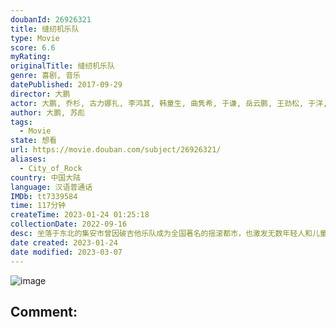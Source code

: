 ```yaml
---
doubanId: 26926321
title: 缝纫机乐队
type: Movie
score: 6.6
myRating: 
originalTitle: 缝纫机乐队
genre: 喜剧, 音乐
datePublished: 2017-09-29
director: 大鹏
actor: 大鹏, 乔杉, 古力娜扎, 李鸿其, 韩童生, 曲隽希, 于谦, 岳云鹏, 王劲松, 于洋, 代乐乐, 赵英俊, 马大明, 张一鸣, 衣云鹤, 曹然然, 曹桐睿, 宋小宝, 刘小光, 文松, 宋晓峰, 周冬雨, 袁姗姗, 宋茜, 林志玲, 赵露思, 范伟, 彭磊, 鄂靖文, 高虎, 黄贯中, 叶世荣, 董立范, 谢天笑, 梁超, 张海燕, 斯琴格日乐, 欧洋, 姚澜, 赵明义, 贾君刚, 李延亮
author: 大鹏, 苏彪
tags:
  - Movie
state: 想看
url: https://movie.douban.com/subject/26926321/
aliases:
  - City_of_Rock
country: 中国大陆
language: 汉语普通话
IMDb: tt7339584
time: 117分钟
createTime: 2023-01-24 01:25:18
collectionDate: 2022-09-16
desc: 坐落于东北的集安市曾因破吉他乐队成为全国著名的摇滚都市，也激发无数年轻人和儿童们的音乐热情。只是二十年过去，摇滚逐渐没落，连集安著名的标志大吉他都面临拆除的命运。为了守护这里的摇滚灵魂，修车行小老板胡...
date created: 2023-01-24
date modified: 2023-03-07
---
```


![image](p2498558511.jpg)

Comment:
---
